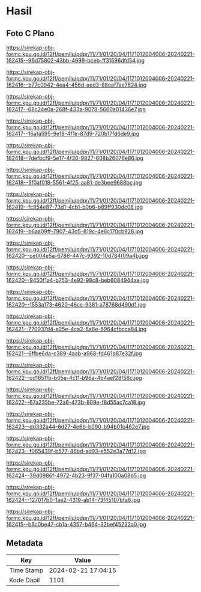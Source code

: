 # Hasil

## Foto C Plano

https://sirekap-obj-formc.kpu.go.id/12ff/pemilu/pdpr/11/71/01/20/04/1171012004006-20240221-162415--96d75802-43bb-4699-bceb-ff31596dfd54.jpg

https://sirekap-obj-formc.kpu.go.id/12ff/pemilu/pdpr/11/71/01/20/04/1171012004006-20240221-162416--b77c0942-4ea4-456d-aed3-88eaf7ae7624.jpg

https://sirekap-obj-formc.kpu.go.id/12ff/pemilu/pdpr/11/71/01/20/04/1171012004006-20240221-162417--68c24e0a-268f-433a-9078-5660a01436e7.jpg

https://sirekap-obj-formc.kpu.go.id/12ff/pemilu/pdpr/11/71/01/20/04/1171012004006-20240221-162417--16afa595-9e18-4f1e-87d9-720b17fd6de9.jpg

https://sirekap-obj-formc.kpu.go.id/12ff/pemilu/pdpr/11/71/01/20/04/1171012004006-20240221-162418--7defbcf9-5e17-4f30-9827-608b26076e86.jpg

https://sirekap-obj-formc.kpu.go.id/12ff/pemilu/pdpr/11/71/01/20/04/1171012004006-20240221-162418--5f0af018-5561-4f25-aa81-de3bee9688bc.jpg

https://sirekap-obj-formc.kpu.go.id/12ff/pemilu/pdpr/11/71/01/20/04/1171012004006-20240221-162419--fc954e87-73d1-4cb1-b0b6-b89ff930dc06.jpg

https://sirekap-obj-formc.kpu.go.id/12ff/pemilu/pdpr/11/71/01/20/04/1171012004006-20240221-162419--b6aa09ff-7907-43d5-819c-4e6c170cb928.jpg

https://sirekap-obj-formc.kpu.go.id/12ff/pemilu/pdpr/11/71/01/20/04/1171012004006-20240221-162420--ce004e5a-6786-447c-9392-10d784f09a4b.jpg

https://sirekap-obj-formc.kpu.go.id/12ff/pemilu/pdpr/11/71/01/20/04/1171012004006-20240221-162420--9450f1a4-b753-4e92-98c8-beb6084944ae.jpg

https://sirekap-obj-formc.kpu.go.id/12ff/pemilu/pdpr/11/71/01/20/04/1171012004006-20240221-162420--1553a173-4620-46cc-9381-a78768d490d1.jpg

https://sirekap-obj-formc.kpu.go.id/12ff/pemilu/pdpr/11/71/01/20/04/1171012004006-20240221-162421--770937d4-a25e-4ca2-8a6e-6964cfbcca84.jpg

https://sirekap-obj-formc.kpu.go.id/12ff/pemilu/pdpr/11/71/01/20/04/1171012004006-20240221-162421--6ffbe6da-c389-4aab-a968-fd461b87e32f.jpg

https://sirekap-obj-formc.kpu.go.id/12ff/pemilu/pdpr/11/71/01/20/04/1171012004006-20240221-162422--cd1651fb-b05e-4c11-b96a-4b4aef28f56c.jpg

https://sirekap-obj-formc.kpu.go.id/12ff/pemilu/pdpr/11/71/01/20/04/1171012004006-20240221-162422--67a235be-72a6-473b-809e-f8d55ac7ca18.jpg

https://sirekap-obj-formc.kpu.go.id/12ff/pemilu/pdpr/11/71/01/20/04/1171012004006-20240221-162423--dd332a44-6d27-4e6b-b090-b94b01e462e7.jpg

https://sirekap-obj-formc.kpu.go.id/12ff/pemilu/pdpr/11/71/01/20/04/1171012004006-20240221-162423--f065439f-b577-46bd-ad93-e552e3a77d12.jpg

https://sirekap-obj-formc.kpu.go.id/12ff/pemilu/pdpr/11/71/01/20/04/1171012004006-20240221-162424--39d0986f-4972-4b23-9f37-04fa100a08b5.jpg

https://sirekap-obj-formc.kpu.go.id/12ff/pemilu/pdpr/11/71/01/20/04/1171012004006-20240221-162424--127017b0-1ae2-4319-ab14-73f45107bfa6.jpg

https://sirekap-obj-formc.kpu.go.id/12ff/pemilu/pdpr/11/71/01/20/04/1171012004006-20240221-162415--b6c0be47-cb1a-4357-b464-32bef45232a0.jpg


## Metadata

| Key        | Value               |
| ---------- | ------------------- |
| Time Stamp | 2024-02-21 17:04:15 |
| Kode Dapil | 1101                |



